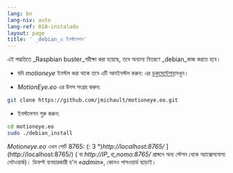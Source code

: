 ```yaml
---
lang: bn
lang-niv: auto
lang-ref: 010-instalado
layout: page
title: ' _debian_এ ইনস্টলেশন'
---
```


এই পদ্ধতিতে _Raspbian buster_পরীক্ষা করা হয়েছে, তবে অন্যান্য বিতরণে _debian_কাজ করতে হবে।

* যদি _motioneye_ ইনস্টল করা থাকে তবে এটি আনইনস্টল করুন: এর [ডকুমেন্টেশন](https://github.com/ccrisan/motioneye/wiki)দেখুন।  


*  _MotionEye.eo_ এর উত্স সংগ্রহ করুন:



```bash
git clone https://github.com/jmichault/motioneye.eo.git
```

* ইনস্টলেশন শুরু করুন:



```bash
cd motioneye.eo
sudo ./debian_install
```

_Motioneye.eo_ এখন পোর্ট 8765: (: 3 °)_http://localhost:8765/_ ](http://localhost:8765/) ( বা _http://IP_বা_nomo:8765/_ প্রাঙ্গনে অন্য স্টেশন থেকে অ্যাক্সেসযোগ্য নেটওয়ার্ক)। ডিফল্ট ব্যবহারকারী হ'ল _«admin»_, কোনও পাসওয়ার্ড ছাড়াই।

